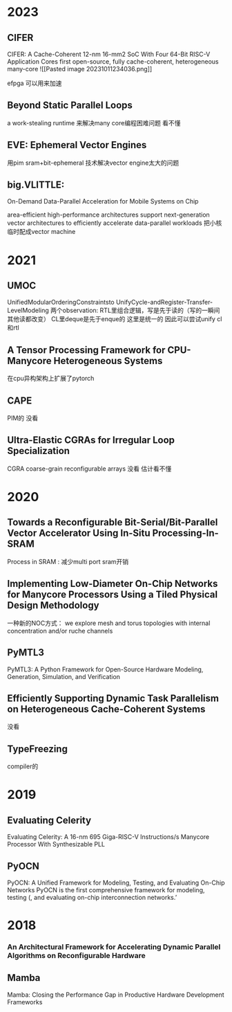 # 2023
## CIFER
CIFER: A Cache-Coherent 12-nm 16-mm2 SoC With Four 64-Bit RISC-V Application Cores
first open-source, fully cache-coherent, heterogeneous many-core
![[Pasted image 20231011234036.png]]

efpga 可以用来加速


## Beyond Static Parallel Loops
a work-stealing runtime 来解决many core编程困难问题
看不懂

## EVE: Ephemeral Vector Engines
用pim sram+bit-ephemeral 技术解决vector engine太大的问题

## big.VLITTLE: 
On-Demand Data-Parallel Acceleration for Mobile Systems on Chip

area-efficient high-performance architectures
support next-generation vector architectures to efficiently accelerate data-parallel workloads
把小核临时配成vector machine


# 2021
## UMOC
UnifiedModularOrderingConstraintsto UnifyCycle-andRegister-Transfer-LevelModeling
两个observation: 
RTL里组合逻辑，写是先于读的（写的一瞬间其他读都改变）
CL里deque是先于enque的
这里是统一的 因此可以尝试unify cl和rtl

## A Tensor Processing Framework for CPU-Manycore Heterogeneous Systems
在cpu异构架构上扩展了pytorch

## CAPE
PIM的 没看

## Ultra-Elastic CGRAs for Irregular Loop Specialization
CGRA coarse-grain reconfigurable arrays
没看 估计看不懂

# 2020
## Towards a Reconfigurable Bit-Serial/Bit-Parallel Vector Accelerator Using In-Situ Processing-In-SRAM
Process in SRAM : 减少multi port sram开销

## Implementing Low-Diameter On-Chip Networks for Manycore Processors Using a Tiled Physical Design Methodology
一种新的NOC方式：
we explore mesh and torus topologies with internal concentration and/or ruche channels

## PyMTL3
PyMTL3: A Python Framework for Open-Source Hardware Modeling, Generation, Simulation, and Verification

## Efficiently Supporting Dynamic Task Parallelism on Heterogeneous Cache-Coherent Systems
没看

## TypeFreezing
compiler的

# 2019
## Evaluating Celerity
Evaluating Celerity: A 16-nm 695 Giga-RISC-V Instructions/s Manycore Processor With Synthesizable PLL

## PyOCN
PyOCN: A Unified Framework for Modeling, Testing, and Evaluating On-Chip Networks
PyOCN is the first comprehensive framework for modeling, testing (, and evaluating on-chip interconnection networks.’
 
# 2018
### An Architectural Framework for Accelerating Dynamic Parallel Algorithms on Reconfigurable Hardware

## Mamba
Mamba: Closing the Performance Gap in Productive Hardware Development Frameworks

